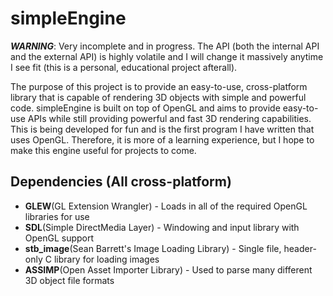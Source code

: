 # simpleEngine
***WARNING***: Very incomplete and in progress. The API (both the internal API and the external API) is highly volatile and I will change it massively anytime I see fit (this is a personal, educational project afterall).

The purpose of this project is to provide an easy-to-use, cross-platform library that is capable of rendering 3D objects with simple and powerful code. simpleEngine is built on top of OpenGL and aims to provide easy-to-use APIs while still providing powerful and fast 3D rendering capabilities. This is being developed for fun and is the first program I have written that uses OpenGL. Therefore, it is more of a learning experience, but I hope to make this engine useful for projects to come.

## Dependencies (All cross-platform)
- **GLEW**(GL Extension Wrangler) - Loads in all of the required OpenGL libraries for use
- **SDL**(Simple DirectMedia Layer) - Windowing and input library with OpenGL support
- **stb_image**(Sean Barrett's Image Loading Library) - Single file, header-only C library for loading images
- **ASSIMP**(Open Asset Importer Library) - Used to parse many different 3D object file formats